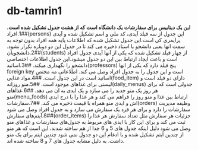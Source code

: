 # db-tamrin1
**این یک دیتابیس برای سفارشات یک دانشگاه است که از هشت جدول تشکیل شده است.**
##1.افراد(persons)
  این جدول از سه فیلد آیدی، کد ملی و اسم تشکیل شده و آیدی پرایمری کی است.این جدول تشکیل شده که اطلاعات پایه همه افراد بدون توجه به سمت انها یعنی دانشجو یا استاد ذخیره می کند تا در جدول این دو دوباره تکرار نشود.
  ##2.دانشجویان(students)
    از چهار فیلد تشکیل شده که یکی از آنها آیدی جدول افراد است و باعث ایجاد ارتباط بین این دو جدول میشود.این جدول اطلاعات اختصاصی دانشجو را نگهداری میکند.
    ##3.اساتید(professors)
      پنج فیلد دارد که یکی از انها foreign key است و این جدول را به جدول افراد وصل می کند. اطلاعاتی مه مختص اساتید است در این جدول است.
    ##4.مواد غذایی(food_item)
      دارای دو فیلد است و لیستی برای غذاهای موجود است.
    ##5.منو روزانه(daily_menus)
      جدولی است که برای هر روز یک منو جدید را می سازد و یک ایدی به ان می دهد.
    ##6.غذاهای منو(menu_foods)
      ارتباط بین غذا و منو روز را فراهم می کند و هر غذا را با درج ایدی اش و ایدی منو همراه با قیمت ذخیره می کند.
    ##7.سفارشات(orders)
      وظیفه مدیریت سفارشات را دارد و برای هر فرد یک سفارش می سازد و به جدول افراد وصل می شود
    ##8.آیتم‌های سفارش(order_items)
      جزئیات هر سفارش مثل تعداد سفارش هر غذا را ثبت می کند و برای این کار با ایدی های مربوط به جدول‌های سفارشات و غذاهای منو وصل می شود
دلیل اینکه جدول های 5 و 6 جدا از هم ساخته شدند، این است که هر منو از چندین ایتم تشکیل شده و با ادغام این دو جدول نمی شود چندین ایتم برای یک منو داشت. به دلیل مشابه جدول های 7 و 8 ساخته شده اند.
